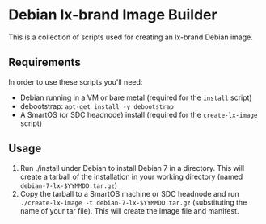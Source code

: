 # Debian lx-brand Image Builder

This is a collection of scripts used for creating an lx-brand Debian image.

## Requirements

In order to use these scripts you'll need:

- Debian running in a VM or bare metal (required for the `install` script)
- debootstrap: `apt-get install -y debootstrap`
- A SmartOS (or SDC headnode) install (required for the `create-lx-image` script)

## Usage

1. Run ./install under Debian to install Debian 7 in a directory. This will create a tarball of the installation in your working directory (named `debian-7-lx-$YYMMDD.tar.gz`)
2. Copy the tarball to a SmartOS machine or SDC headnode and run `./create-lx-image -t debian-7-lx-$YYMMDD.tar.gz` (substituting the name of your tar file). This will create the image file and manifest.
